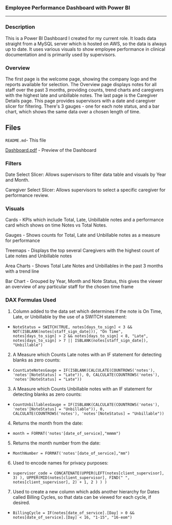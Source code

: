 ### Employee Performance Dashboard with Power BI

---

### Description

This is a Power BI Dashboard I created for my current role. It loads data straight from a MySQL server which is hosted on AWS, so the data is always up to date. It uses various visuals to show employee performance in clinical documentation and is primarily used by supervisors.

### Overview

The first page is the welcome page, showing the company logo and the reports available for selection. The Overview page displays notes for all staff over the past 3 months, providing counts, trend charts and caregivers with the highest late and unbillable notes. The last page is the Caregiver Details page. This page provides supervisors with a date and caregiver slicer for filtering. There's 3 gauges - one for each note status, and a bar chart, which shows the same data over a chosen length of time.

## Files

`README.md`- This file

[Dashboard.pdf](Dashboard.pdf) - Preview of the Dashboard

### Filters

Date Select Slicer: Allows supervisors to filter data table and visuals by Year and Month. 

Caregiver Select Slicer: Allows supervisors to select a specific caregiver for performance review.

### Visuals

Cards - KPIs which include Total, Late, Unbillable notes and a performance card which shows on time Notes vs Total Notes.

Gauges - Shows counts for Total, Late and Unbillable notes as a measure for performance

Treemaps - Displays the top several Caregivers with the highest count of Late notes and Unbillable notes

Area Charts - Shows Total Late Notes and Unbillables in the past 3 months with a trend line 

Bar Chart - Grouped by Year, Month and Note Status, this gives the viewer an overview of any particular staff for the chosen time frame

### DAX Formulas Used

1. Column added to the data set which determines if the note is On Time, Late, or Unbillable by the use of a SWITCH statement:

- `NoteStatus = SWITCH(TRUE, notes[days_to_sign] < 3 && NOT(ISBLANK(notes[staff_sign_date])), "On Time", notes[days_to_sign] > 2 && notes[days_to_sign] < 8, "Late", notes[days_to_sign] > 7 || ISBLANK(notes[staff_sign_date]), "Unbillable")`

 2. A Measure which Counts Late notes with an IF statement for detecting blanks as zero counts:

- `CountLateNotesGauge = IF(ISBLANK(CALCULATE(COUNTROWS('notes'), 'notes'[NoteStatus] = "Late")), 0, CALCULATE(COUNTROWS('notes'), 'notes'[NoteStatus] = "Late"))`

 3. A Measure which Counts Unbillable notes with an IF statement for detecting blanks as zero counts:

- `CountUnbillablesGauge = IF(ISBLANK(CALCULATE(COUNTROWS('notes'), 'notes'[NoteStatus] = "Unbillable")), 0, CALCULATE(COUNTROWS('notes'), 'notes'[NoteStatus] = "Unbillable"))`

4. Returns the month from the date:

- `month = FORMAT('notes'[date_of_service],"mmmm")`

5. Returns the month number from the date:

- `MonthNumber = FORMAT('notes'[date_of_service],"mm")`

6. Used to encode names for privacy purposes:

- `supervisor_code = CONCATENATE(UPPER(LEFT(notes[client_supervisor], 3) ), UPPER(MID(notes[client_supervisor], FIND(" ", notes[client_supervisor], 2) + 1, 2 ) ) )`

7. Used to create a new column which adds another hierarchy for Dates called Billing Cycles, so that data can be viewed for each cycle, if desired.

- `BillingCycle = IF(notes[date_of_service].[Day] > 0 && notes[date_of_service].[Day] < 16, "1-15", "16-eom")`
